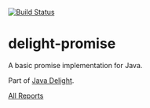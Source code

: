 [![Build Status](https://travis-ci.org/javadelight/delight-promise.svg)](https://travis-ci.org/javadelight/delight-promise)

# delight-promise

A basic promise implementation for Java.

Part of [Java Delight](https://github.com/javadelight/delight-main#java-delight-suite).

[All Reports](http://modules.appjangle.com/delight-promise/latest/project-reports.html)


